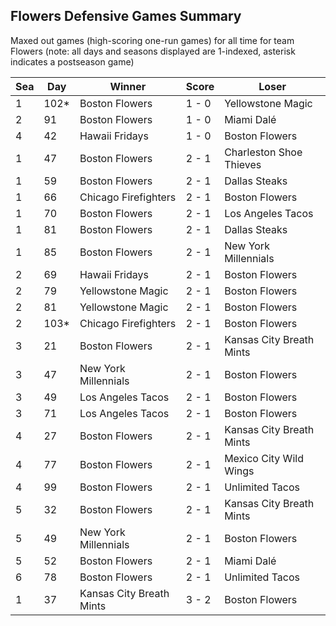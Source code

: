 ## Flowers Defensive Games Summary



Maxed out games (high-scoring one-run games) for all time for team Flowers (note: all days and seasons displayed are 1-indexed, asterisk indicates a postseason game)


| Sea | Day | Winner | Score | Loser | 
| ------ |------ |------ |------ |------ |
| 1 | 102* | Boston Flowers | 1 - 0 | Yellowstone Magic | 
| 2 | 91 | Boston Flowers | 1 - 0 | Miami Dalé | 
| 4 | 42 | Hawaii Fridays | 1 - 0 | Boston Flowers | 
| 1 | 47 | Boston Flowers | 2 - 1 | Charleston Shoe Thieves | 
| 1 | 59 | Boston Flowers | 2 - 1 | Dallas Steaks | 
| 1 | 66 | Chicago Firefighters | 2 - 1 | Boston Flowers | 
| 1 | 70 | Boston Flowers | 2 - 1 | Los Angeles Tacos | 
| 1 | 81 | Boston Flowers | 2 - 1 | Dallas Steaks | 
| 1 | 85 | Boston Flowers | 2 - 1 | New York Millennials | 
| 2 | 69 | Hawaii Fridays | 2 - 1 | Boston Flowers | 
| 2 | 79 | Yellowstone Magic | 2 - 1 | Boston Flowers | 
| 2 | 81 | Yellowstone Magic | 2 - 1 | Boston Flowers | 
| 2 | 103* | Chicago Firefighters | 2 - 1 | Boston Flowers | 
| 3 | 21 | Boston Flowers | 2 - 1 | Kansas City Breath Mints | 
| 3 | 47 | New York Millennials | 2 - 1 | Boston Flowers | 
| 3 | 49 | Los Angeles Tacos | 2 - 1 | Boston Flowers | 
| 3 | 71 | Los Angeles Tacos | 2 - 1 | Boston Flowers | 
| 4 | 27 | Boston Flowers | 2 - 1 | Kansas City Breath Mints | 
| 4 | 77 | Boston Flowers | 2 - 1 | Mexico City Wild Wings | 
| 4 | 99 | Boston Flowers | 2 - 1 | Unlimited Tacos | 
| 5 | 32 | Boston Flowers | 2 - 1 | Kansas City Breath Mints | 
| 5 | 49 | New York Millennials | 2 - 1 | Boston Flowers | 
| 5 | 52 | Boston Flowers | 2 - 1 | Miami Dalé | 
| 6 | 78 | Boston Flowers | 2 - 1 | Unlimited Tacos | 
| 1 | 37 | Kansas City Breath Mints | 3 - 2 | Boston Flowers | 


